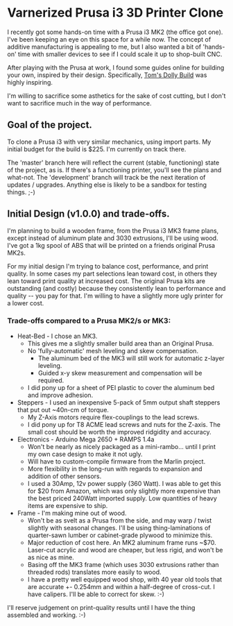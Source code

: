 # Varnerized Prusa i3 3D Printer Clone

I recently got some hands-on time with a Prusa i3 MK2 (the office got one).
I've been keeping an eye on this space for a while now. The concept of additive manufacturing is appealing to me, but I also wanted a bit of 'hands-on' time with smaller devices to see if I could scale it up to shop-built CNC.

After playing with the Prusa at work, I found some guides online for building your own, inspired by their design.
Specifically, [Tom's Dolly Build](https://toms3d.org/2017/02/23/building-cheapest-possible-prusa-i3-mk2/) was highly inspiring.

I'm willing to sacrifice some asthetics for the sake of cost cutting, but I don't want to sacrifice much in the way of performance.

## Goal of the project.

To clone a Prusa i3 with very similar mechanics, using import parts.
My initial budget for the build is $225. I'm currently on track there.


The 'master' branch here will reflect the current (stable, functioning) state of the project, as is. If there's a functioning printer, you'll see the plans and what-not.
The 'development' branch will track be the next iteration of updates / upgrades. Anything else is likely to be a sandbox for testing things. ;-)


## Initial Design (v1.0.0) and trade-offs.

I'm planning to build a wooden frame, from the Prusa i3 MK3 frame plans, except instead of aluminum plate and 3030 extrusions, I'll be using wood.
I've got a 1kg spool of ABS that will be printed on a friends original Prusa MK2s.

For my initial design I'm trying to balance cost, performance, and print quality. In some cases my part selections lean toward cost, in others they lean toward print quality at increased cost. The original Prusa kits are outstanding (and costly) because they consistently lean to performance and quality -- you pay for that. I'm willing to have a slightly more ugly printer for a lower cost.

### Trade-offs compared to a Prusa MK2/s or MK3:

* Heat-Bed - I chose an MK3.
    * This gives me a slightly smaller build area than an Original Prusa.
    * No 'fully-automatic' mesh leveling and skew compensation.
        * The aluminum bed of the MK3 will still work for automatic z-layer leveling.
        * Guided x-y skew measurement and compensation will be required.
    * I did pony up for a sheet of PEI plastic to cover the aluminum bed and improve adhesion.
* Steppers - I used an inexpensive 5-pack of 5mm output shaft steppers that put out ~40n-cm of torque.
    * My Z-Axis motors require flex-couplings to the lead screws.
    * I did pony up for T8 ACME lead screws and nuts for the Z-axis. The small cost should be worth the improved ridgidity and accuracy.
* Electronics - Arduino Mega 2650 + RAMPS 1.4a
    * Won't be nearly as nicely packaged as a mini-rambo... until I print my own case design to make it not ugly.
    * Will have to custom-compile firmware from the Marlin project.
    * More flexibility in the long-run with regards to expansion and addition of other sensors.
    * I used a 30Amp, 12v power supply (360 Watt). I was able to get this for $20 from Amazon, which was only slightly more expensive than the best priced 240Watt imported supply. Low quantities of heavy items are expensive to ship.
* Frame - I'm making mine out of wood.
    * Won't be as svelt as a Prusa from the side, and may warp / twist slightly with seasonal changes. I'll be using thing-laminations of quarter-sawn lumber or cabinet-grade plywood to minimize this.
    * Major reduction of cost here. An MK2 aluminum frame runs ~$70. Laser-cut acrylic and wood are cheaper, but less rigid, and won't be as nice as mine.
    * Basing off the MK3 frame (which uses 3030 extrusions rather than threaded rods) translates more easily to wood.
    * I have a pretty well equipped wood shop, with 40 year old tools that are accurate +- 0.254mm and within a half-degree of cross-cut. I have calipers. I'll be able to correct for skew. :-)

I'll reserve judgement on print-quality results until I have the thing assembled and working. :-)

